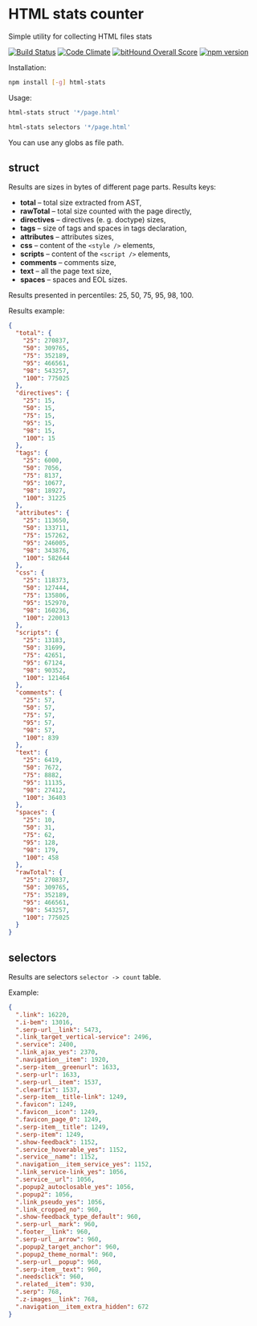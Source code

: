 # HTML stats counter

Simple utility for collecting HTML files stats

[![Build Status](https://travis-ci.org/andre487/html-stats.svg?branch=master)](https://travis-ci.org/andre487/html-stats)
[![Code Climate](https://codeclimate.com/github/andre487/html-stats/badges/gpa.svg)](https://codeclimate.com/github/andre487/html-stats)
[![bitHound Overall Score](https://www.bithound.io/github/andre487/html-stats/badges/score.svg)](https://www.bithound.io/github/andre487/html-stats)
[![npm version](https://badge.fury.io/js/html-stats.svg)](https://badge.fury.io/js/html-stats)

Installation:
```sh
npm install [-g] html-stats
```

Usage:
```sh
html-stats struct '*/page.html'

html-stats selectors '*/page.html'
```

You can use any globs as file path.

## struct

Results are sizes in bytes of different page parts. Results keys:
  * **total** – total size extracted from AST,
  * **rawTotal** – total size counted with the page directly,
  * **directives** – directives (e. g. doctype) sizes,
  * **tags** – size of tags and spaces in tags declaration,
  * **attributes** – attributes sizes,
  * **css** – content of the `<style />` elements,
  * **scripts** – content of the `<script />` elements,
  * **comments** – comments size,
  * **text** – all the page text size,
  * **spaces** – spaces and EOL sizes.

Results presented in percentiles: 25, 50, 75, 95, 98, 100.

Results example:
```json
{
  "total": {
    "25": 270837,
    "50": 309765,
    "75": 352189,
    "95": 466561,
    "98": 543257,
    "100": 775025
  },
  "directives": {
    "25": 15,
    "50": 15,
    "75": 15,
    "95": 15,
    "98": 15,
    "100": 15
  },
  "tags": {
    "25": 6000,
    "50": 7056,
    "75": 8137,
    "95": 10677,
    "98": 18927,
    "100": 31225
  },
  "attributes": {
    "25": 113650,
    "50": 133711,
    "75": 157262,
    "95": 246005,
    "98": 343876,
    "100": 582644
  },
  "css": {
    "25": 118373,
    "50": 127444,
    "75": 135806,
    "95": 152970,
    "98": 160236,
    "100": 220013
  },
  "scripts": {
    "25": 13183,
    "50": 31699,
    "75": 42651,
    "95": 67124,
    "98": 90352,
    "100": 121464
  },
  "comments": {
    "25": 57,
    "50": 57,
    "75": 57,
    "95": 57,
    "98": 57,
    "100": 839
  },
  "text": {
    "25": 6419,
    "50": 7672,
    "75": 8882,
    "95": 11135,
    "98": 27412,
    "100": 36403
  },
  "spaces": {
    "25": 10,
    "50": 31,
    "75": 62,
    "95": 128,
    "98": 179,
    "100": 458
  },
  "rawTotal": {
    "25": 270837,
    "50": 309765,
    "75": 352189,
    "95": 466561,
    "98": 543257,
    "100": 775025
  }
}
```

## selectors

Results are selectors `selector -> count` table.

Example:
```json
{
  ".link": 16220,
  ".i-bem": 13016,
  ".serp-url__link": 5473,
  ".link_target_vertical-service": 2496,
  ".service": 2400,
  ".link_ajax_yes": 2370,
  ".navigation__item": 1920,
  ".serp-item__greenurl": 1633,
  ".serp-url": 1633,
  ".serp-url__item": 1537,
  ".clearfix": 1537,
  ".serp-item__title-link": 1249,
  ".favicon": 1249,
  ".favicon__icon": 1249,
  ".favicon_page_0": 1249,
  ".serp-item__title": 1249,
  ".serp-item": 1249,
  ".show-feedback": 1152,
  ".service_hoverable_yes": 1152,
  ".service__name": 1152,
  ".navigation__item_service_yes": 1152,
  ".link_service-link_yes": 1056,
  ".service__url": 1056,
  ".popup2_autoclosable_yes": 1056,
  ".popup2": 1056,
  ".link_pseudo_yes": 1056,
  ".link_cropped_no": 960,
  ".show-feedback_type_default": 960,
  ".serp-url__mark": 960,
  ".footer__link": 960,
  ".serp-url__arrow": 960,
  ".popup2_target_anchor": 960,
  ".popup2_theme_normal": 960,
  ".serp-url__popup": 960,
  ".serp-item__text": 960,
  ".needsclick": 960,
  ".related__item": 930,
  ".serp": 768,
  ".z-images__link": 768,
  ".navigation__item_extra_hidden": 672
}
```

